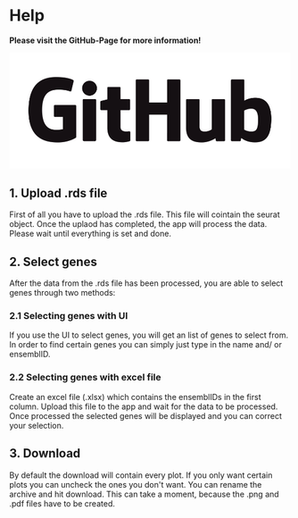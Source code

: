 # Help

**Please visit the GitHub-Page for more information!**

[<img src="www/GitHub_logo.png">](https://github.com/MHH-RCUG/scrnaseq_app/blob/master/README.md)

## 1. Upload .rds file

First of all you have to upload the .rds file. This file will cointain the seurat object. Once the uplaod has completed, the app will process the data. Please wait until everything is set and done.

## 2. Select genes

After the data from the .rds file has been processed, you are able to select genes through two methods:

### 2.1 Selecting genes with UI

If you use the UI to select genes, you will get an list of genes to select from.
In order to find certain genes you can simply just type in the name and/ or ensemblID.

### 2.2 Selecting genes with excel file

Create an excel file (.xlsx) which contains the ensemblIDs in the first column. Upload this file to the app and wait for the data to be processed.
Once processed the selected genes will be displayed and you can correct your selection.

## 3. Download

By default the download will contain every plot. If you only want certain plots you can uncheck the ones you don't want. You can rename the archive and hit download.
This can take a moment, because the .png and .pdf files have to be created.
